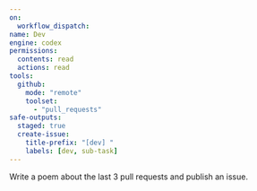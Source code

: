 ```yaml
---
on: 
  workflow_dispatch:
name: Dev
engine: codex
permissions:
  contents: read
  actions: read
tools:
  github:
    mode: "remote"
    toolset:
      - "pull_requests"
safe-outputs:
  staged: true
  create-issue:
    title-prefix: "[dev] "
    labels: [dev, sub-task]
---
```


Write a poem about the last 3 pull requests and publish an issue.
